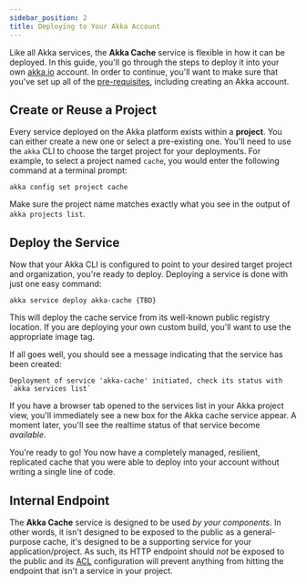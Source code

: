 ```yaml
---
sidebar_position: 2
title: Deploying to Your Akka Account
---
```


Like all Akka services, the **Akka Cache** service is flexible in how it can be deployed. In this guide, you'll go through the steps to deploy it into your own [akka.io](https://akka.io) account. In order to continue, you'll want to make sure that you've set up all of the [pre-requisites](./prerequisites.md), including creating an Akka account.

## Create or Reuse a Project
Every service deployed on the Akka platform exists within a **project**. You can either create a new one or select a pre-existing one. You'll need to use the `akka` CLI to choose the target project for your deployments. For example, to select a project named `cache`, you would enter the following command at a terminal prompt:

```
akka config set project cache
```

Make sure the project name matches exactly what you see in the output of `akka projects list`.


## Deploy the Service
Now that your Akka CLI is configured to point to your desired target project and organization, you're ready to deploy. Deploying a service is done with just one easy command:

```
akka service deploy akka-cache {TBD}
```

This will deploy the cache service from its well-known public registry location. If you are deploying your own custom build, you'll want to use the appropriate image tag.

If all goes well, you should see a message indicating that the service has been created:

```
Deployment of service 'akka-cache' initiated, check its status with `akka services list`
```

If you have a browser tab opened to the services list in your Akka project view, you'll immediately see a new box for the Akka cache service appear. A moment later, you'll see the realtime status of that service become _available_. 


You're ready to go! You now have a completely managed, resilient, replicated cache that you were able to deploy into your account without writing a single line of code.

## Internal Endpoint
The **Akka Cache** service is designed to be used _by your components_. In other words, it isn't designed to be exposed to the public as a general-purpose cache, it's designed to be a supporting service for your application/project. As such, its HTTP endpoint should _not_ be exposed to the public and its [ACL](https://doc.akka.io/java/access-control.html#_configuring_acls) configuration will prevent anything from hitting the endpoint that isn't a service in your project.


